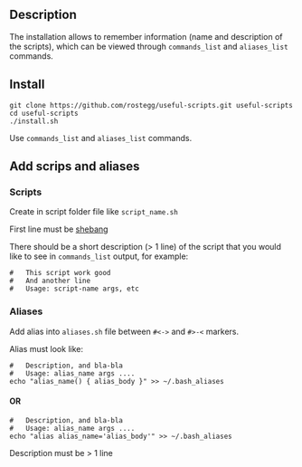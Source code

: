 ## Description

The installation allows to remember information (name and description of the scripts), which can be viewed through `commands_list` and `aliases_list` commands.

## Install

```
git clone https://github.com/rostegg/useful-scripts.git useful-scripts
cd useful-scripts
./install.sh
```
Use `commands_list` and `aliases_list` commands.

## Add scrips and aliases

### Scripts

Create in script folder file like `script_name.sh`

First line must be [shebang](https://en.wikipedia.org/wiki/Shebang_(Unix))

There should be a short description (> 1 line) of the script that you would like to see in `commands_list` output, for example:
```
#   This script work good
#   And another line
#   Usage: script-name args, etc
```

### Aliases

Add alias into `aliases.sh` file between `#<->` and `#>-<` markers.

Alias must look like:
```
#   Description, and bla-bla
#   Usage: alias_name args ....
echo "alias_name() { alias_body }" >> ~/.bash_aliases
```
#### OR
```
#   Description, and bla-bla
#   Usage: alias_name args ....
echo "alias alias_name='alias_body'" >> ~/.bash_aliases 
```

Description must be > 1 line
